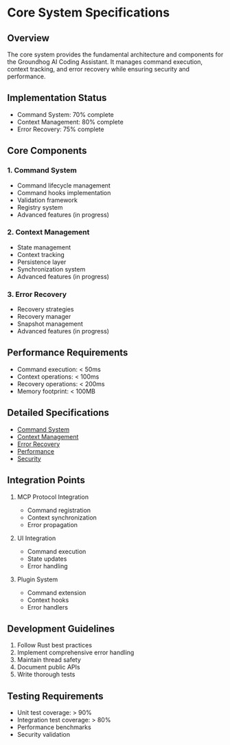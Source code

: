# Core System Specifications

## Overview
The core system provides the fundamental architecture and components for the Groundhog AI Coding Assistant. It manages command execution, context tracking, and error recovery while ensuring security and performance.

## Implementation Status
- Command System: 70% complete
- Context Management: 80% complete
- Error Recovery: 75% complete

## Core Components

### 1. Command System
- Command lifecycle management
- Command hooks implementation
- Validation framework
- Registry system
- Advanced features (in progress)

### 2. Context Management
- State management
- Context tracking
- Persistence layer
- Synchronization system
- Advanced features (in progress)

### 3. Error Recovery
- Recovery strategies
- Recovery manager
- Snapshot management
- Advanced features (in progress)

## Performance Requirements
- Command execution: < 50ms
- Context operations: < 100ms
- Recovery operations: < 200ms
- Memory footprint: < 100MB

## Detailed Specifications
- [Command System](command-system.md)
- [Context Management](context-management.md)
- [Error Recovery](error-recovery.md)
- [Performance](performance.md)
- [Security](security.md)

## Integration Points
1. MCP Protocol Integration
   - Command registration
   - Context synchronization
   - Error propagation

2. UI Integration
   - Command execution
   - State updates
   - Error handling

3. Plugin System
   - Command extension
   - Context hooks
   - Error handlers

## Development Guidelines
1. Follow Rust best practices
2. Implement comprehensive error handling
3. Maintain thread safety
4. Document public APIs
5. Write thorough tests

## Testing Requirements
- Unit test coverage: > 90%
- Integration test coverage: > 80%
- Performance benchmarks
- Security validation 